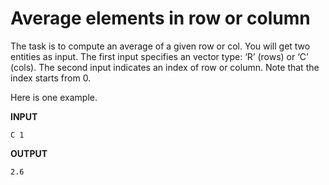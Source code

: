 # Average elements in row or column

The task is to compute an average of a given row or col. You will get two entities as input.
The first input specifies an vector type: ‘R’ (rows) or ‘C’ (cols). The second input indicates an index of row or column. Note that the index starts from 0.

Here is one example.

**INPUT**
```
C 1
```

**OUTPUT**
```
2.6
```